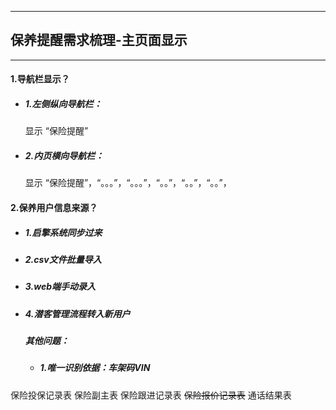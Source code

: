 
---

## 保养提醒需求梳理-主页面显示

---

#### 1.导航栏显示？

* ##### 1.左侧纵向导航栏：

  显示 “保险提醒”

* ##### 2.内页横向导航栏：

  显示 “保险提醒”，“。。。”，“。。。”，“。。”，“。。”，“。。”，

#### 2.保养用户信息来源？

* ##### 1.启擎系统同步过来
* ##### 2.csv文件批量导入
* ##### 3.web端手动录入
* ##### 4.潜客管理流程转入新用户

  ##### 其他问题：

  * ##### 1.唯一识别依据：车架码VIN

保险投保记录表  保险副主表 保险跟进记录表 ~~保险报价记录表~~   通话结果表



